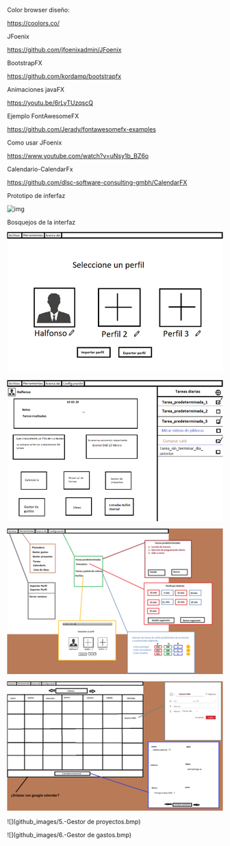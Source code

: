 Color browser diseño:

https://coolors.co/

JFoenix

https://github.com/jfoenixadmin/JFoenix

BootstrapFX 

https://github.com/kordamp/bootstrapfx

Animaciones javaFX

https://youtu.be/6rLyTUzqscQ

Ejemplo FontAwesomeFX

https://github.com/Jerady/fontawesomefx-examples

Como usar JFoenix

https://www.youtube.com/watch?v=uNsy1b_BZ6o

Calendario-CalendarFx

https://github.com/dlsc-software-consulting-gmbh/CalendarFX

Prototipo de inferfaz 

![img](https://cdn.discordapp.com/attachments/788716046089191454/798953312258490378/MainConcept.jpg)



Bosquejos de la interfaz

![](github_images/1_Perfiles.bmp)

![](github_images/2_MainView.bmp)

![](github_images/3_MenuBar.bmp)

![](github_images/4.-Caleandario.bmp)

![](github_images/5.-Gestor de proyectos.bmp)

![](github_images/6.-Gestor de gastos.bmp)